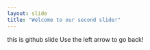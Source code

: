 ```yaml
---
layout: slide
title: "Welcome to our second slide!"
---
```

this is github slide
Use the left arrow to go back!
